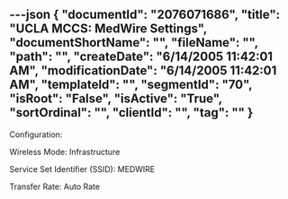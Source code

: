 ---json
{
  "documentId": "2076071686",
  "title": "UCLA MCCS: MedWire Settings",
  "documentShortName": "",
  "fileName": "",
  "path": "",
  "createDate": "6/14/2005 11:42:01 AM",
  "modificationDate": "6/14/2005 11:42:01 AM",
  "templateId": "",
  "segmentId": "70",
  "isRoot": "False",
  "isActive": "True",
  "sortOrdinal": "",
  "clientId": "",
  "tag": ""
}
---

Configuration:

Wireless Mode: Infrastructure

Service Set Identifier (SSID): MEDWIRE

Transfer Rate: Auto Rate
